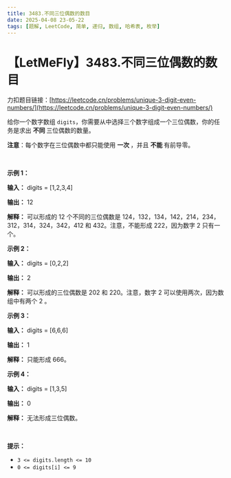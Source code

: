 ```yaml
---
title: 3483.不同三位偶数的数目
date: 2025-04-08 23-05-22
tags: [题解, LeetCode, 简单, 递归, 数组, 哈希表, 枚举]
---
```


# 【LetMeFly】3483.不同三位偶数的数目

力扣题目链接：[https://leetcode.cn/problems/unique-3-digit-even-numbers/](https://leetcode.cn/problems/unique-3-digit-even-numbers/)

<p>给你一个数字数组 <code>digits</code>，你需要从中选择三个数字组成一个三位偶数，你的任务是求出&nbsp;<strong>不同&nbsp;</strong>三位偶数的数量。</p>

<p><strong>注意</strong>：每个数字在三位偶数中都只能使用&nbsp;<strong>一次&nbsp;</strong>，并且&nbsp;<strong>不能&nbsp;</strong>有前导零。</p>

<p>&nbsp;</p>

<p><strong class="example">示例 1：</strong></p>

<div class="example-block">
<p><strong>输入：</strong> <span class="example-io">digits = [1,2,3,4]</span></p>

<p><strong>输出：</strong> <span class="example-io">12</span></p>

<p><strong>解释：</strong> 可以形成的 12 个不同的三位偶数是 124，132，134，142，214，234，312，314，324，342，412 和 432。注意，不能形成 222，因为数字 2 只有一个。</p>
</div>

<p><strong class="example">示例 2：</strong></p>

<div class="example-block">
<p><strong>输入：</strong> <span class="example-io">digits = [0,2,2]</span></p>

<p><strong>输出：</strong> <span class="example-io">2</span></p>

<p><strong>解释：</strong> 可以形成的三位偶数是 202 和 220。注意，数字 2 可以使用两次，因为数组中有两个 2 。</p>
</div>

<p><strong class="example">示例 3：</strong></p>

<div class="example-block">
<p><strong>输入：</strong> <span class="example-io">digits = [6,6,6]</span></p>

<p><strong>输出：</strong> <span class="example-io">1</span></p>

<p><strong>解释：</strong> 只能形成 666。</p>
</div>

<p><strong class="example">示例 4：</strong></p>

<div class="example-block">
<p><strong>输入：</strong> <span class="example-io">digits = [1,3,5]</span></p>

<p><strong>输出：</strong> <span class="example-io">0</span></p>

<p><strong>解释：</strong> 无法形成三位偶数。</p>
</div>

<p>&nbsp;</p>

<p><strong>提示：</strong></p>

<ul>
	<li><code>3 &lt;= digits.length &lt;= 10</code></li>
	<li><code>0 &lt;= digits[i] &lt;= 9</code></li>
</ul>


    